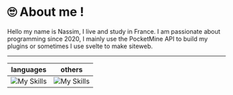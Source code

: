 # 🙄 About me !
Hello my name is Nassim, I live and study in France. I am passionate about programming since 2020, I mainly use the PocketMine API to build my plugins or sometimes I use svelte to make siteweb.

---
| languages  | others  |
| -- | -- |
| ![My Skills](https://skillicons.dev/icons?i=html,css,php,typescript&perline=4) | ![My Skills](https://skillicons.dev/icons?i=svelte,figma,github,git,discord&perline=4) |

